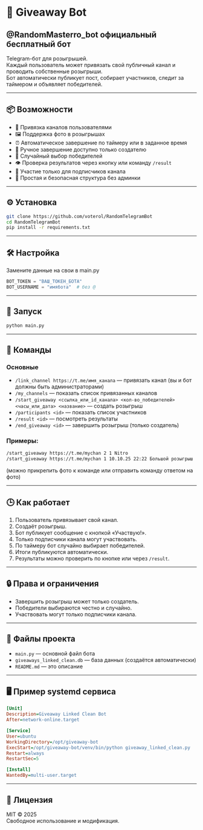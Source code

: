 # 🎁 Giveaway Bot

## @RandomMasterro_bot официальный бесплатный бот

Telegram-бот для розыгрышей.  
Каждый пользователь может привязать свой публичный канал и проводить собственные розыгрыши.  
Бот автоматически публикует пост, собирает участников, следит за таймером и объявляет победителей.

---

## 📦 Возможности

- 🔗 Привязка каналов пользователями
- 🖼 Поддержка фото в розыгрышах
- ⏰ Автоматическое завершение по таймеру или в заданное время
- 🧾 Ручное завершение доступно только создателю
- 🎲 Случайный выбор победителей
- 👁 Проверка результатов через кнопку или команду `/result`
- 📡 Участие только для подписчиков канала
- 🧠 Простая и безопасная структура без админки

---

## ⚙️ Установка

```bash
git clone https://github.com/voterol/RandomTelegramBot
cd RandomTelegramBot
pip install -r requirements.txt
```

---

## 🛠 Настройка

Замените данные на свои в main.py

```python
BOT_TOKEN = "ВАШ_ТОКЕН_БОТА"
BOT_USERNAME = "имябота"  # без @
```

---

## 🚀 Запуск

```bash
python main.py
```

---

## 💬 Команды

### Основные

- `/link_channel https://t.me/имя_канала` — привязать канал (вы и бот должны быть администраторами)
- `/my_channels` — показать список привязанных каналов
- `/start_giveaway <ссылка_или_id_канала> <кол-во_победителей> <часы_или_дата> <название>` — создать розыгрыш
- `/participants <id>` — показать список участников
- `/result <id>` — посмотреть результаты
- `/end_giveaway <id>` — завершить розыгрыш (только создатель)

### Примеры:

```bash
/start_giveaway https://t.me/mychan 2 1 Nitro
/start_giveaway https://t.me/mychan 1 10.10.25 22:22 Большой розыгрыш
```
(можно прикрепить фото к команде или отправить команду ответом на фото)

---

## 🕒 Как работает

1. Пользователь привязывает свой канал.
2. Создаёт розыгрыш.
3. Бот публикует сообщение с кнопкой «Участвую!».
4. Только подписчики канала могут участвовать.
5. По таймеру бот случайно выбирает победителей.
6. Итоги публикуются автоматически.
7. Результаты можно проверить по кнопке или через `/result`.

---

## 🔒 Права и ограничения

- Завершить розыгрыш может только создатель.
- Победители выбираются честно и случайно.
- Участвовать могут только подписчики канала.

---

## 📂 Файлы проекта

- `main.py` — основной файл бота  
- `giveaways_linked_clean.db` — база данных (создаётся автоматически)  
- `README.md` — это описание

---

## 🖥️ Пример systemd сервиса

```ini
[Unit]
Description=Giveaway Linked Clean Bot
After=network-online.target

[Service]
User=ubuntu
WorkingDirectory=/opt/giveaway-bot
ExecStart=/opt/giveaway-bot/venv/bin/python giveaway_linked_clean.py
Restart=always
RestartSec=5

[Install]
WantedBy=multi-user.target
```

---

## 📄 Лицензия

MIT © 2025  
Свободное использование и модификация.

